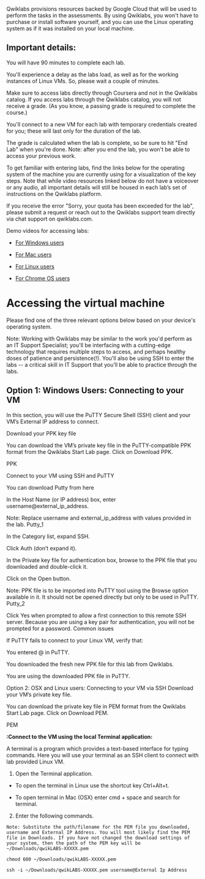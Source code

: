  Qwiklabs provisions resources backed by Google Cloud that will be used to perform the tasks in the assessments. By using Qwiklabs, you won't have to purchase or install software yourself, and you can use the Linux operating system as if it was installed on your local machine.
 ## Important details:

You will have 90 minutes to complete each lab.

You'll experience a delay as the labs load, as well as for the working instances of Linux VMs. So, please wait a couple of minutes.

Make sure to access labs directly through Coursera and not in the Qwiklabs catalog. If you access labs through the Qwiklabs catalog, you will not receive a grade. (As you know, a passing grade is required to complete the course.)

You'll connect to a new VM for each lab with temporary credentials created for you; these will last only for the duration of the lab.

The grade is calculated when the lab is complete, so be sure to hit "End Lab" when you're done. Note: after you end the lab, you won't be able to access your previous work.

To get familiar with entering labs, find the links below for the operating system of the machine you are currently using for a visualization of the key steps. Note that while video resources linked below do not have a voiceover or any audio, all important details will still be housed in each lab’s set of instructions on the Qwiklabs platform.

If you receive the error "Sorry, your quota has been exceeded for the lab", please submit a request or reach out to the Qwiklabs support team directly via chat support on qwiklabs.com. 

Demo videos for accessing labs:

- [For Windows users](https://www.youtube.com/watch?v=Al1opDxb3ok)

- [For Mac users](https://www.youtube.com/watch?v=76VlwjMYIxg)

- [For Linux users](https://www.youtube.com/watch?v=YtrO8nW0ugM)

- [For Chrome OS users](https://youtu.be/HklttPmGGKc)


# Accessing the virtual machine
Please find one of the three relevant options below based on your device's operating system.

Note: Working with Qwiklabs may be similar to the work you'd perform as an IT Support Specialist; you'll be interfacing with a cutting-edge technology that requires multiple steps to access, and perhaps healthy doses of patience and persistence(!). You'll also be using SSH to enter the labs -- a critical skill in IT Support that you’ll be able to practice through the labs.

## Option 1: Windows Users: Connecting to your VM
In this section, you will use the PuTTY Secure Shell (SSH) client and your VM’s External IP address to connect.

Download your PPK key file

You can download the VM’s private key file in the PuTTY-compatible PPK format from the Qwiklabs Start Lab page. Click on Download PPK.

PPK

Connect to your VM using SSH and PuTTY

You can download Putty from here

In the Host Name (or IP address) box, enter username@external_ip_address.

Note: Replace username and external_ip_address with values provided in the lab.
Putty_1

In the Category list, expand SSH.

Click Auth (don’t expand it).

In the Private key file for authentication box, browse to the PPK file that you downloaded and double-click it.

Click on the Open button.

Note: PPK file is to be imported into PuTTY tool using the Browse option available in it. It should not be opened directly but only to be used in PuTTY.
Putty_2

Click Yes when prompted to allow a first connection to this remote SSH server. Because you are using a key pair for authentication, you will not be prompted for a password.
Common issues

If PuTTY fails to connect to your Linux VM, verify that:

You entered <username>@<external ip address> in PuTTY.

You downloaded the fresh new PPK file for this lab from Qwiklabs.

You are using the downloaded PPK file in PuTTY.

Option 2: OSX and Linux users: Connecting to your VM via SSH
Download your VM’s private key file.

You can download the private key file in PEM format from the Qwiklabs Start Lab page. Click on Download PEM.

PEM

**:Connect to the VM using the local Terminal application:**

A terminal is a program which provides a text-based interface for typing commands. Here you will use your terminal as an SSH client to connect with lab provided Linux VM.

1. Open the Terminal application.

- To open the terminal in Linux use the shortcut key Ctrl+Alt+t.

- To open terminal in Mac (OSX) enter cmd + space and search for terminal.

2. Enter the following commands.

``Note: Substitute the path/filename for the PEM file you downloaded, username and External IP Address.
You will most likely find the PEM file in Downloads. If you have not changed the download settings of your system, then the path of the PEM key will be  ~/Downloads/qwikLABS-XXXXX.pem``

``chmod 600 ~/Downloads/qwikLABS-XXXXX.pem``

``ssh -i ~/Downloads/qwikLABS-XXXXX.pem username@External Ip Address``


